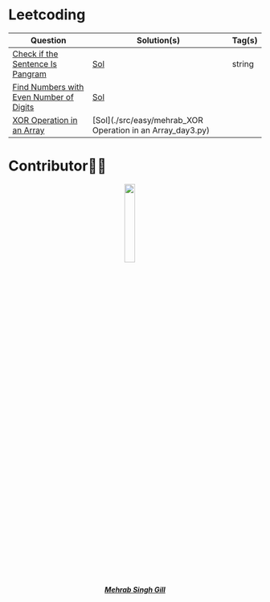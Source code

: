 # Leetcoding 

| Question | Solution(s) | Tag(s) |
|----------|-------------|--------|
|[Check if the Sentence Is Pangram](https://leetcode.com/problems/check-if-the-sentence-is-pangram/)| [Sol](./src/easy/mehrab_pangram_day1.py) | string|
|[Find Numbers with Even Number of Digits](https://leetcode.com/problems/find-numbers-with-even-number-of-digits/)| [Sol](./src/easy/mehrab_find_numbers_with_even_digits_day2.py) | 
|[XOR Operation in an Array](https://leetcode.com/problems/xor-operation-in-an-array/)| [Sol](./src/easy/mehrab_XOR Operation in an Array_day3.py) | 

# Contributor👩‍💻

<p align="center">
<img width=20% src="https://avatars.githubusercontent.com/u/68729393?v=4">&ensp;&ensp;&ensp;
</p>

<a href="https://github.com/mehrab97">
<h5 align="center"><b>Mehrab Singh Gill</b></a
